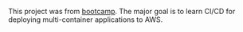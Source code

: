 This project was from [bootcamp](https://www.udemy.com/course/docker-and-kubernetes-the-complete-guide/). The major goal is to learn CI/CD for deploying multi-container applications to AWS.
